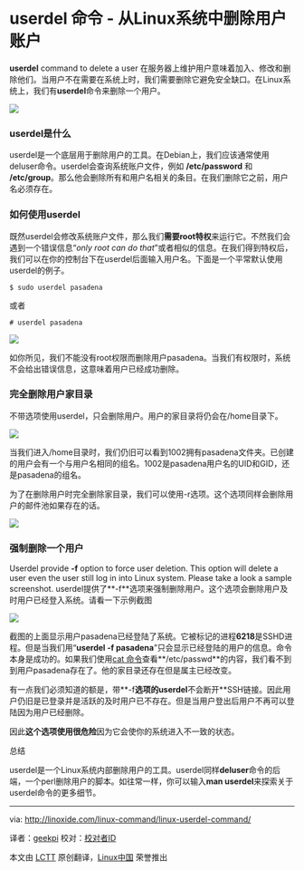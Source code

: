 userdel 命令 - 从Linux系统中删除用户账户
================================================================================
**userdel** command to delete a user
在服务器上维护用户意味着加入、修改和删除他们。当用户不在需要在系统上时，我们需要删除它避免安全缺口。在Linux系统上，我们有**userdel**命令来删除一个用户。

![](http://linoxide.com/wp-content/uploads/2013/12/userdel-linux-command.jpg)

### userdel是什么 ###

userdel是一个底层用于删除用户的工具。在Debian上，我们应该通常使用deluser命令。userdel会查询系统账户文件，例如 **/etc/password** 和 **/etc/group**。那么他会删除所有和用户名相关的条目。在我们删除它之前，用户名必须存在。

### 如何使用userdel ###
既然userdel会修改系统账户文件，那么我们**需要root特权**来运行它。不然我们会遇到一个错误信息“*only root can do that*”或者相似的信息。在我们得到特权后，我们可以在你的控制台下在userdel后面输入用户名。下面是一个平常默认使用userdel的例子。

    $ sudo userdel pasadena

或者

    # userdel pasadena

![](http://linoxide.com/wp-content/uploads/2013/12/userdel_default.png)

如你所见，我们不能没有root权限而删除用户pasadena。当我们有权限时，系统不会给出错误信息，这意味着用户已经成功删除。

### 完全删除用户家目录 ###

不带选项使用userdel，只会删除用户。用户的家目录将仍会在/home目录下。

![](http://linoxide.com/wp-content/uploads/2013/12/userdel_home_folder.png)

当我们进入/home目录时，我们仍旧可以看到1002拥有pasadena文件夹。已创建的用户会有一个与用户名相同的组名。1002是pasadena用户名的UID和GID，还是pasadena的组名。

为了在删除用户时完全删除家目录，我们可以使用-r选项。这个选项同样会删除用户的邮件池如果存在的话。

![](http://linoxide.com/wp-content/uploads/2013/12/userdel_r.png)

### 强制删除一个用户 ###

Userdel provide **-f** option to force user deletion. This option will delete a user even the user still log in into Linux system. Please take a look a sample screenshot.
userdel提供了**-f**选项来强制删除用户。这个选项会删除用户及时用户已经登入系统。请看一下示例截图

![](http://linoxide.com/wp-content/uploads/2013/12/userdel_f.png)

截图的上面显示用户pasadena已经登陆了系统。它被标记的进程**6218**是SSHD进程。但是当我们用“**userdel -f pasadena**”只会显示已经登陆的用户的信息。命令本身是成功的。如果我们使用[cat 命令][1]查看**/etc/passwd**的内容，我们看不到到用户pasadena存在了。他的家目录还存在但是属主已经改变。

有一点我们必须知道的额是，带**-f**选项的userdel**不会断开**SSH链接。因此用户仍旧是已登录并是活跃的及时用户已不存在。但是当用户登出后用户不再可以登陆因为用户已经删除。

因此**这个选项使用很危险**因为它会使你的系统进入不一致的状态。

总结

userdel是一个Linux系统内部删除用户的工具。userdel同样**deluser**命令的后端，一个perl删除用户的脚本。如往常一样，你可以输入**man userdel**来探索关于userdel命令的更多细节。

--------------------------------------------------------------------------------

via: http://linoxide.com/linux-command/linux-userdel-command/

译者：[geekpi](https://github.com/geekpi) 校对：[校对者ID](https://github.com/校对者ID)

本文由 [LCTT](https://github.com/LCTT/TranslateProject) 原创翻译，[Linux中国](http://linux.cn/) 荣誉推出

[1]:http://linoxide.com/linux-command/13-cat-command-examples/